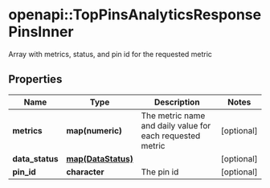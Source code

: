# openapi::TopPinsAnalyticsResponsePinsInner

Array with metrics, status, and pin id for the requested metric

## Properties
Name | Type | Description | Notes
------------ | ------------- | ------------- | -------------
**metrics** | **map(numeric)** | The metric name and daily value for each requested metric | [optional] 
**data_status** | [**map(DataStatus)**](DataStatus.md) |  | [optional] 
**pin_id** | **character** | The pin id | [optional] 


